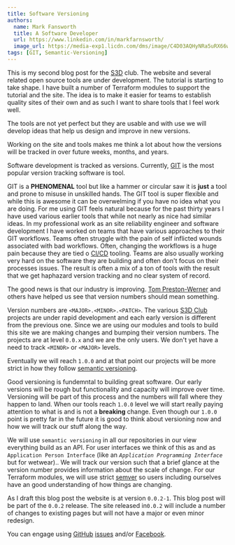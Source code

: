 ```yaml
---
title: Software Versioning
authors:
  name: Mark Fansworth
  title: A Software Developer
  url: https://www.linkedin.com/in/markfarnsworth/
  image_url: https://media-exp1.licdn.com/dms/image/C4D03AQHyNRa5uRX66w/profile-displayphoto-shrink_800_800/0/1610824372979?e=1668643200&v=beta&t=SAlTxYvkFXlzAtS6_vpEo044gkUMJgCNarUoolBqvEc
tags: [GIT, Semantic-Versioning]
---
```

This is my second blog post for the [S3D](/) club. The website and several
related open source tools are under development.  The tutorial is starting to
take shape. I have built a number of Terraform modules to support the tutorial
and the site. The idea is to make it easier for teams to establish quality
sites of their own and as such I want to share tools that I feel work well.

The tools are not yet perfect but they are usable and with use we will develop
ideas that help us design and improve in new versions.

Working on the site and tools makes me think a lot about how the versions will
be tracked in over future weeks, months, and years.

Software development is tracked as versions. Currently,
[GIT](https://git-scm.com/) is the most popular version tracking software is
tool.

GIT is a **PHENOMENAL** tool but like a hammer or circular saw it is **just** a
tool and prone to misuse in unskilled hands. The GIT tool is super flexible and
while this is awesome it can be overwelming if you have no idea what you are
doing. For me using GIT feels natural because for the past thirty years I have
used various earlier tools that while not nearly as nice had similar ideas. In
my professional work as an site reliability engineer and software development I
have worked on teams that have various approaches to their GIT workflows. Teams
often struggle with the pain of self inflicted wounds associated with bad
workflows. Often, changing the workflows is a huge pain because they are tied o
[CI/CD](https://en.wikipedia.org/wiki/CI/CD) tooling. Teams are also usually
working very hard on the software they are building and often don't focus on
their processes issues. The result is often a mix of a ton of tools with the
result that we get haphazard version tracking and no clear system of record.

The good news is that our industry is improving. [Tom
Preston-Werner](https://tom.preston-werner.com/2022/05/23/major-version-numbers-are-not-sacred.html)
and others have helped us see that version numbers should mean something.

Version numbers are `<MAJOR>.<MINOR>.<PATCH>`. The various [S3D
Club](https://github.com/orgs/s3d-club/repositories) projects are under rapid
development and each early version is different from the previous one. Since we
are using our modules and tools to build this site we are making changes and
bumping their version numbers. The projects are at level `0.0.x` and we are the
only users. We don't yet have a need to track `<MINOR>` or `<MAJOR>` levels.

Eventually we will reach `1.0.0` and at that point our projects will be more
strict in how they follow [semantic
versioning](https://semver.org/#semantic-versioning-200).

Good versioning is fundemntal to building great software. Our early versions
will be rough but functionality and capacity will improve over time. Versioning
will be part of this process and the numbers will fall where they happen to
land. When our tools reach `1.0.0` level we will start really paying attention
to what is and is not a **breaking** change. Even though our `1.0.0` point is
pretty far in the future it is good to think about versioning now and how we
will track our stuff along the way.

We will use `semantic versioning` in all our repositories in our view
everything build as an API. For user interfaces we think of this as and as
`Application Person Interface` (like an _`Application Programming Interface`_
but for wetwear)..  We will track our version such that a brief glance at the
version number provides information about the scale of change.  For our
Terraform modules, we will use strict [semver](https://semver.org/) so users
including ourselves have an good understanding of how things are changing.

As I draft this blog post the website is at version `0.0.2-1`. This blog post
will be part of the `0.0.2` release. The site released in`0.0.2` will include a
number of changes to existing pages but will not have a major or even minor
redesign.

You can engage using [GitHub](https://github.com/s3d-club/s3d-website)
[issues](https://github.com/s3d-club/s3d-website/issues) and/or
[Facebook](https://www.facebook.com/mark.farnsworth.v2/).
